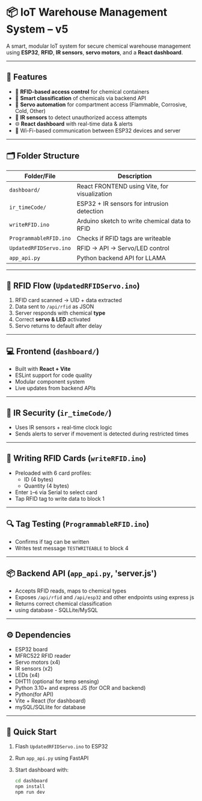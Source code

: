 # 📦 IoT Warehouse Management System – v5

A smart, modular IoT system for secure chemical warehouse management using **ESP32**, **RFID**, **IR sensors**, **servo motors**, and a **React dashboard**.

---

## 🔧 Features

- 🔐 **RFID-based access control** for chemical containers
- 🧠 **Smart classification** of chemicals via backend API
- 🤖 **Servo automation** for compartment access (Flammable, Corrosive, Cold, Other)
- 🔦 **IR sensors** to detect unauthorized access attempts
- 🌐 **React dashboard** with real-time data & alerts
- 📡 Wi-Fi-based communication between ESP32 devices and server

---

## 🗂️ Folder Structure

| Folder/File           | Description                                      |
|-----------------------|--------------------------------------------------|
| `dashboard/`          | React FRONTEND using Vite, for visualization     |
| `ir_timeCode/`        | ESP32 + IR sensors for intrusion detection       |
| `writeRFID.ino`       | Arduino sketch to write chemical data to RFID    |
| `ProgrammableRFID.ino`| Checks if RFID tags are writeable                |
| `UpdatedRFIDServo.ino`| RFID → API → Servo/LED control                   |
| `app_api.py`          | Python backend API for LLAMA                     |

---

## 🔑 RFID Flow (`UpdatedRFIDServo.ino`)

1. RFID card scanned → UID + data extracted  
2. Data sent to `/api/rfid` as JSON  
3. Server responds with chemical **type**  
4. Correct **servo & LED** activated  
5. Servo returns to default after delay  

---

## 💻 Frontend (`dashboard/`)

- Built with **React + Vite**
- ESLint support for code quality
- Modular component system
- Live updates from backend APIs

---

## 🔐 IR Security (`ir_timeCode/`)

- Uses IR sensors + real-time clock logic
- Sends alerts to server if movement is detected during restricted times

---

## 🧪 Writing RFID Cards (`writeRFID.ino`)

- Preloaded with 6 card profiles:
  - ID (4 bytes)
  - Quantity (4 bytes)
- Enter `1`–`6` via Serial to select card
- Tap RFID tag to write data to block 1

---

## 🔍 Tag Testing (`ProgrammableRFID.ino`)

- Confirms if tag can be written
- Writes test message `TESTWRITEABLE` to block 4

---

## 📦 Backend API (`app_api.py`, 'server.js')

- Accepts RFID reads, maps to chemical types
- Exposes `/api/rfid` and `/api/esp32` and other endpoints using express js
- Returns correct chemical classification
- using database - SQLLite/MySQL
---

## ⚙️ Dependencies

- ESP32 board
- MFRC522 RFID reader
- Servo motors (x4)
- IR sensors (x2)
- LEDs (x4)
- DHT11 (optional for temp sensing)
- Python 3.10+ and express JS (for OCR and backend)
- Python(for API)
- Vite + React (for dashboard)
- mySQL/SQLlite for database

---

## 🚀 Quick Start

1. Flash `UpdatedRFIDServo.ino` to ESP32  
2. Run `app_api.py` using FastAPI  
3. Start dashboard with:

   ```bash
   cd dashboard
   npm install
   npm run dev

